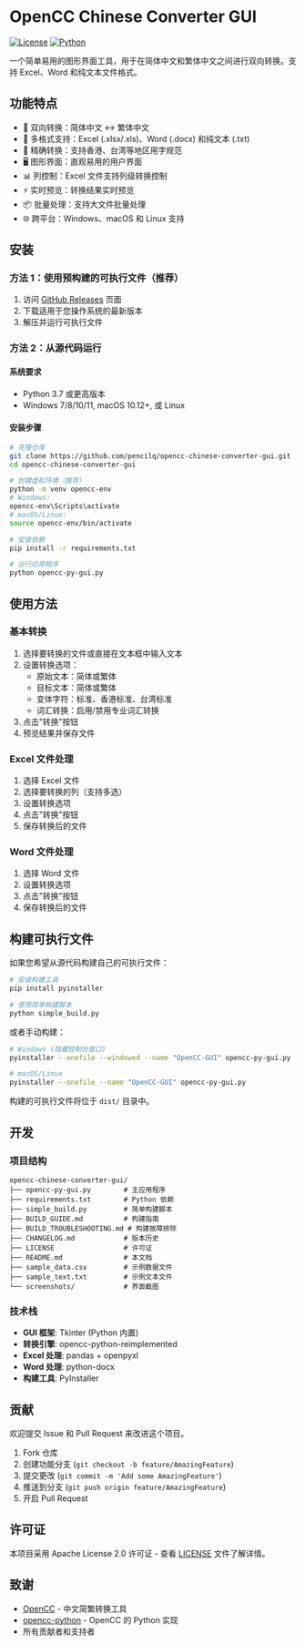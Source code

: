 # OpenCC Chinese Converter GUI

[![License](https://img.shields.io/badge/license-Apache%202.0-blue.svg)](LICENSE)
[![Python](https://img.shields.io/badge/python-3.7%2B-blue.svg)](https://www.python.org/)

一个简单易用的图形界面工具，用于在简体中文和繁体中文之间进行双向转换。支持 Excel、Word 和纯文本文件格式。

## 功能特点

- 🔄 双向转换：简体中文 ↔ 繁体中文
- 📄 多格式支持：Excel (.xlsx/.xls)、Word (.docx) 和纯文本 (.txt)
- 🎯 精确转换：支持香港、台湾等地区用字规范
- 🖥️ 图形界面：直观易用的用户界面
- 📊 列控制：Excel 文件支持列级转换控制
- ⚡ 实时预览：转换结果实时预览
- 📦 批量处理：支持大文件批量处理
- 🌐 跨平台：Windows、macOS 和 Linux 支持

## 安装

### 方法 1：使用预构建的可执行文件（推荐）

1. 访问 [GitHub Releases](https://github.com/pencilq/opencc-chinese-converter-gui/releases) 页面
2. 下载适用于您操作系统的最新版本
3. 解压并运行可执行文件

### 方法 2：从源代码运行

#### 系统要求
- Python 3.7 或更高版本
- Windows 7/8/10/11, macOS 10.12+, 或 Linux

#### 安装步骤

```bash
# 克隆仓库
git clone https://github.com/pencilq/opencc-chinese-converter-gui.git
cd opencc-chinese-converter-gui

# 创建虚拟环境（推荐）
python -m venv opencc-env
# Windows:
opencc-env\Scripts\activate
# macOS/Linux:
source opencc-env/bin/activate

# 安装依赖
pip install -r requirements.txt

# 运行应用程序
python opencc-py-gui.py
```

## 使用方法

### 基本转换

1. 选择要转换的文件或直接在文本框中输入文本
2. 设置转换选项：
   - 原始文本：简体或繁体
   - 目标文本：简体或繁体
   - 变体字符：标准、香港标准、台湾标准
   - 词汇转换：启用/禁用专业词汇转换
3. 点击"转换"按钮
4. 预览结果并保存文件

### Excel 文件处理

1. 选择 Excel 文件
2. 选择要转换的列（支持多选）
3. 设置转换选项
4. 点击"转换"按钮
5. 保存转换后的文件

### Word 文件处理

1. 选择 Word 文件
2. 设置转换选项
3. 点击"转换"按钮
4. 保存转换后的文件

## 构建可执行文件

如果您希望从源代码构建自己的可执行文件：

```bash
# 安装构建工具
pip install pyinstaller

# 使用简单构建脚本
python simple_build.py
```

或者手动构建：

```bash
# Windows (隐藏控制台窗口)
pyinstaller --onefile --windowed --name "OpenCC-GUI" opencc-py-gui.py

# macOS/Linux
pyinstaller --onefile --name "OpenCC-GUI" opencc-py-gui.py
```

构建的可执行文件将位于 `dist/` 目录中。

## 开发

### 项目结构

```
opencc-chinese-converter-gui/
├── opencc-py-gui.py        # 主应用程序
├── requirements.txt        # Python 依赖
├── simple_build.py         # 简单构建脚本
├── BUILD_GUIDE.md          # 构建指南
├── BUILD_TROUBLESHOOTING.md # 构建故障排除
├── CHANGELOG.md            # 版本历史
├── LICENSE                 # 许可证
├── README.md               # 本文档
├── sample_data.csv         # 示例数据文件
├── sample_text.txt         # 示例文本文件
└── screenshots/            # 界面截图
```

### 技术栈

- **GUI 框架**: Tkinter (Python 内置)
- **转换引擎**: opencc-python-reimplemented
- **Excel 处理**: pandas + openpyxl
- **Word 处理**: python-docx
- **构建工具**: PyInstaller

## 贡献

欢迎提交 Issue 和 Pull Request 来改进这个项目。

1. Fork 仓库
2. 创建功能分支 (`git checkout -b feature/AmazingFeature`)
3. 提交更改 (`git commit -m 'Add some AmazingFeature'`)
4. 推送到分支 (`git push origin feature/AmazingFeature`)
5. 开启 Pull Request

## 许可证

本项目采用 Apache License 2.0 许可证 - 查看 [LICENSE](LICENSE) 文件了解详情。

## 致谢

- [OpenCC](https://github.com/BYVoid/OpenCC) - 中文简繁转换工具
- [opencc-python](https://github.com/yichen0831/opencc-python) - OpenCC 的 Python 实现
- 所有贡献者和支持者
